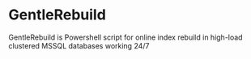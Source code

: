 # GentleRebuild
GentleRebuild is Powershell script for online index rebuild in high-load clustered MSSQL databases working 24/7
